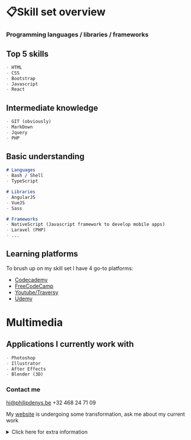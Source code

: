 # 📋Skill set overview
### Programming languages / libraries / frameworks

## Top 5 skills
```markdown
- HTML
- CSS
- Bootstrap
- Javascript
- React
```
## Intermediate knowledge
```markdown
- GIT (obviously)
- MarkDown
- Jquery
- PHP 

```
## Basic understanding
```markdown
# Languages
- Bash / Shell
- TypeScript

# Libraries
- AngularJS
- VueJS
- Sass

# Frameworks
- NativeScript (Javascript framework to develop mobile apps)
- Laravel (PHP)
- ...

```
## Learning platforms
To brush up on my skill set I have 4 go-to platforms:
- [Codecademy](https://www.codecademy.com/users/philipdenys/achievements)
- [FreeCodeCamp](https://www.freecodecamp.org/philipdenys)
- [Youtube/Traversy](https://youtu.be/UnTQVlqmDQ0)
- [Udemy](https://www.udemy.com/user/philipdenys/)

# Multimedia
## Applications I currently work with 
```markdown
- Photoshop
- Illustrator
- After Effects
- Blender (3D)
```

### Contact me

hi@philipdenys.be
+32 468 24 71 09

My [website](https://www.philipdenys.be) is undergoing some transformation, ask me about my current work

<details><summary>Click here for extra information</summary>
<p>

👨🏽‍💻 I used markdown/git to make this *skill set overview*💻📲 

</p>
</details>
